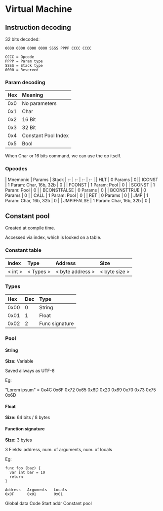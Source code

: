 # Virtual Machine

## Instruction decoding

32 bits decoded:

```
0000 0000 0000 0000 SSSS PPPP CCCC CCCC

CCCC = Opcode
PPPP = Param type
SSSS = Stack type
0000 = Reserved
```

### Param decoding

| Hex | Meaning |
| :- | :- |
| 0x0 | No parameters |
| 0x1 | Char |
| 0x2 | 16 Bit |
| 0x3 | 32 Bit |
| 0x4 | Constant Pool Index |
| 0x5 | Bool |

When Char or 16 bits command, we can use the op itself.

### Opcodes

| Mnemonic | Params | Stack
| :- | :- | :- | :- |
| HLT | 0 Params | 0|
| ICONST | 1 Param: Char, 16b, 32b | 0 |
| FCONST | 1 Param: Pool<Float> | 0 |
| SCONST | 1 Param: Pool<String> | 0 |
| BCONSTFALSE | 0 Params | 0 |
| BCONSTTRUE | 0 Params | 0 |
| CALL | 1 Param: Pool<Func> | 0 |
| RET | 0 Params | 0 |
| JMP | 1 Param: Char, 16b, 32b | 0 |
| JMPIFFALSE | 1 Param: Char, 16b, 32b | 0 |

## Constant pool

Created at compile time.

Accessed via index, which is looked on a table.

### Constant table

| Index | Type | Address | Size |
| :- | :- | :- | :- |
| < int > | < Types > | < byte address > | < byte size > |

### Types

| Hex | Dec | Type |
| :- | :- | :- |
| 0x00 | 0 | String |
| 0x01 | 1 | Float |
| 0x02 | 2 | Func signature |

### Pool

#### String

**Size:** Variable

Saved allways as UTF-8

Eg:

"Lorem ipsum" = 0x4C 0x6F 0x72 0x65 0x6D 0x20 0x69 0x70 0x73 0x75 0x6D

#### Float

**Size:** 64 bits / 8 bytes

#### Function signature

**Size:** 3 bytes

3 Fields: address, num. of arguments, num. of locals

Eg:

```
func foo (baz) {
  var int bar = 10
  return
}

Address   Arguments   Locals
0x0F      0x01        0x01
```

Global data
Code
Start addr
Constant pool
